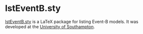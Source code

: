 # lstEventB.sty

[lstEventB.sty](https://eventB-soton.github.io/lstEventB) is a LaTeX
package for listing Event-B models. It was developed at the
[University of Southampton](https://ecs.soton.ac.uk).
